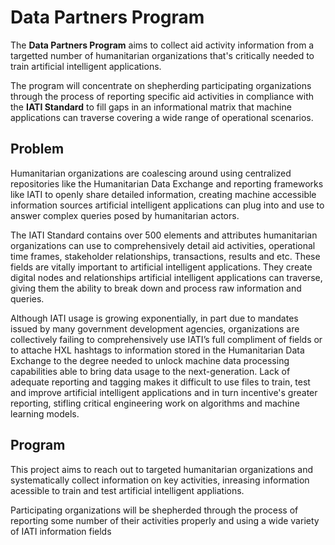 # Data Partners Program

The **Data Partners Program** aims to collect aid activity information from a targetted number of humanitarian organizations that's critically needed to train artificial intelligent applications.

The program will concentrate on shepherding participating organizations through the process of reporting specific aid activities in compliance with the **IATI Standard** to fill gaps in an informational matrix that machine applications can traverse covering a wide range of operational scenarios.

## Problem

Humanitarian organizations are coalescing around using centralized repositories like the Humanitarian Data Exchange and reporting frameworks like IATI to openly share detailed information, creating machine accessible information sources artificial intelligent applications can plug into and use to answer complex queries posed by humanitarian actors.

The IATI Standard contains over 500 elements and attributes humanitarian organizations can use to comprehensively detail aid activities, operational time frames, stakeholder relationships, transactions, results and etc. These fields are vitally important to artificial intelligent applications. They create digital nodes and relationships artificial intelligent applications can traverse, giving them the ability to break down and process raw information and queries.

Although IATI usage is growing exponentially, in part due to mandates issued by many government development agencies, organizations are collectively failing to comprehensively use IATI’s full compliment of fields or to attache HXL hashtags to information stored in the Humanitarian Data Exchange to the degree needed to unlock machine data processing capabilities able to bring data usage to the next-generation. Lack of adequate reporting and tagging makes it difficult to use files to train, test and improve artificial intelligent applications and in turn incentive's greater reporting, stifling critical engineering work on algorithms and machine learning models.

## Program

This project aims to reach out to targeted humanitarian organizations and systematically collect information on key activities, inreasing information acessible to train and test artificial intelligent appliations.

Participating organizations will be shepherded through the process of reporting some number of their activities properly and using a wide variety of IATI information fields
